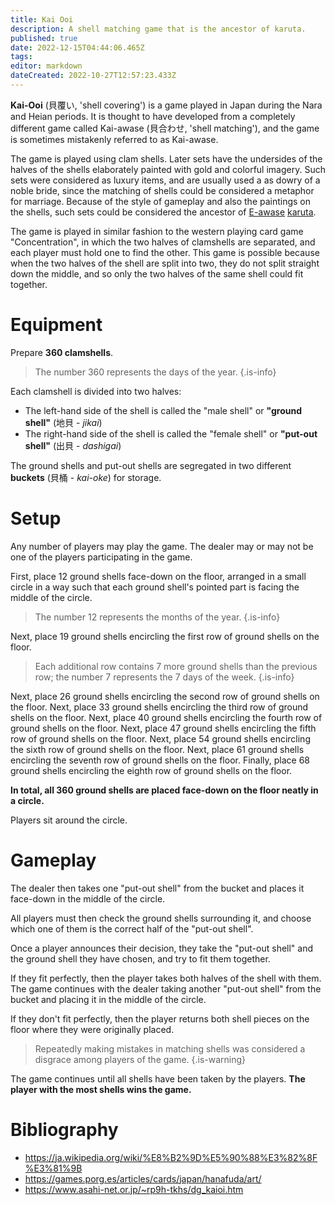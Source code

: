 ```yaml
---
title: Kai Ooi
description: A shell matching game that is the ancestor of karuta.
published: true
date: 2022-12-15T04:44:06.465Z
tags: 
editor: markdown
dateCreated: 2022-10-27T12:57:23.433Z
---
```


**Kai-Ooi** (貝覆い, 'shell covering') is a game played in Japan during the Nara and Heian periods. It is thought to have developed from a completely different game called Kai-awase (貝合わせ, 'shell matching'), and the game is sometimes mistakenly referred to as Kai-awase.

The game is played using clam shells. Later sets have the undersides of the halves of the shells elaborately painted with gold and colorful imagery. Such sets were considered as luxury items, and are usually used a as dowry of a noble bride, since the matching of shells could be considered a metaphor for marriage. Because of the style of gameplay and also the paintings on the shells, such sets could be considered the ancestor of [E-awase](/en/karuta#sets-belonging-to-e-awase) [karuta](/en/karuta).

The game is played in similar fashion to the western playing card game "Concentration", in which the two halves of clamshells are separated, and each player must hold one to find the other. This game is possible because when the two halves of the shell are split into two, they do not split straight down the middle, and so only the two halves of the same shell could fit together.

# Equipment
Prepare **360 clamshells**.

> The number 360 represents the days of the year.
{.is-info}

Each clamshell is divided into two halves:
- The left-hand side of the shell is called the "male shell" or **"ground shell"** (地貝 - *jikai*)
- The right-hand side of the shell is called the "female shell" or **"put-out shell"** (出貝 - *dashigai*)

The ground shells and put-out shells are segregated in two different **buckets** (貝桶 - *kai-oke*) for storage.

# Setup

Any number of players may play the game. The dealer may or may not be one of the players participating in the game.

First, place 12 ground shells face-down on the floor, arranged in a small circle in a way such that each ground shell's pointed part is facing the middle of the circle.

> The number 12 represents the months of the year.
{.is-info}

Next, place 19 ground shells encircling the first row of ground shells on the floor.

> Each additional row contains 7 more ground shells than the previous row; the number 7 represents the 7 days of the week.
{.is-info}

Next, place 26 ground shells encircling the second row of ground shells on the floor.
Next, place 33 ground shells encircling the third row of ground shells on the floor.
Next, place 40 ground shells encircling the fourth row of ground shells on the floor.
Next, place 47 ground shells encircling the fifth row of ground shells on the floor.
Next, place 54 ground shells encircling the sixth row of ground shells on the floor.
Next, place 61 ground shells encircling the seventh row of ground shells on the floor.
Finally, place 68 ground shells encircling the eighth row of ground shells on the floor.

**In total, all 360 ground shells are placed face-down on the floor neatly in a circle.**

Players sit around the circle.

# Gameplay
The dealer then takes one "put-out shell" from the bucket and places it face-down in the middle of the circle.

All players must then check the ground shells surrounding it, and choose which one of them is the correct half of the "put-out shell".

Once a player announces their decision, they take the "put-out shell" and the ground shell they have chosen, and try to fit them together.

If they fit perfectly, then the player takes both halves of the shell with them. The game continues with the dealer taking another "put-out shell" from the bucket and placing it in the middle of the circle.

If they don't fit perfectly, then the player returns both shell pieces on the floor where they were originally placed.

> Repeatedly making mistakes in matching shells was considered a disgrace among players of the game.
{.is-warning}

The game continues until all shells have been taken by the players. **The player with the most shells wins the game.**

# Bibliography
- https://ja.wikipedia.org/wiki/%E8%B2%9D%E5%90%88%E3%82%8F%E3%81%9B
- https://games.porg.es/articles/cards/japan/hanafuda/art/
- https://www.asahi-net.or.jp/~rp9h-tkhs/dg_kaioi.htm